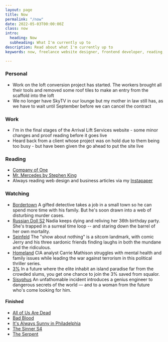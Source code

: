 ```yaml
---
layout: page
title: Now
permalink: "/now"
date: 2022-05-03T00:00:00Z
class: now
intro:
  heading: Now
  subheading: What I'm currently up to
description: Read about what I'm currently up to
keywords: now, freelance website designer, frontend developer, reading, watching, work

---
```

### Personal
* Work on the loft conversion project has started. The workers brought all their tools and removed some roof tiles to make an entry from the scaffold into the loft
* We no longer have SkyTV in our lounge but my mother in law still has, as we have to wait until September before we can cancel the contract

### Work
* I'm in the final stages of the Arrival Lift Services website - some minor changes and proof reading before it goes live
* Heard back from a client whose project was on hold due to them being too busy - but have been given the go ahead to put the site live

### Reading
* [Company of One](https://bookwyrm.social/book/184714 "Company of One")
* [Mr. Mercedes by Stephen King](https://bookwyrm.social/book/36342 "Mr. Mercedes by Stephen King")
* Always reading web design and business articles via my [Instapaper](https://www.instapaper.com/p/juanfernandes "Juan Fernandes on Instapaper")

### Watching
* [Bordertown](https://www.netflix.com/gb/title/80145143 "Bordertown")
  A gifted detective takes a job in a small town so he can spend more time with his family. But he's soon drawn into a web of disturbing murder cases.
* [Russian Doll S2](https://www.netflix.com/gb/title/80211627 "Russian Doll")
  Nadia keeps dying and reliving her 36th birthday party. She's trapped in a surreal time loop -- and staring down the barrel of her own mortality.
* [Seinfeld](https://www.netflix.com/gb/title/70153373 "Seinfeld")
  The "show about nothing" is a sitcom landmark, with comic Jerry and his three sardonic friends finding laughs in both the mundane and the ridiculous.
* [Homeland](https://www.netflix.com/gb/title/70180387 "Homeland")
  CIA analyst Carrie Mathison struggles with mental health and family issues while leading the war against terrorism in this political thriller series.
* [3%](https://www.netflix.com/gb/title/80074220 "3%")
  In a future where the elite inhabit an island paradise far from the crowded slums, you get one chance to join the 3% saved from squalor.
* [Sisyphus](https://www.netflix.com/gb/title/81397558)
  An unfathomable incident introduces a genius engineer to dangerous secrets of the world — and to a woman from the future who's come looking for him.

#### Finished
* [All of Us Are Dead](https://www.netflix.com/gb/title/81237994 "All of Us Are Dead")
* [Bad Blood](https://www.netflix.com/gb/TITLE/80221787 "Bad Blood")
* [It's Always Sunny in Philadelphia](https://www3.stage.netflix.com/gb/title/70136141 "It's Always Sunny in Philadelphia")
* [The Sinner S4](https://www.netflix.com/gb/title/80175802 "The Sinner")
* [The Serpent](https://www.netflix.com/gb/title/80206099 "The Serpent")
